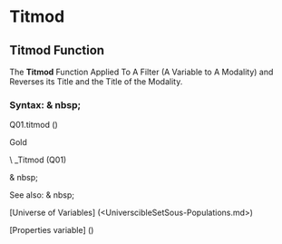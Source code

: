 # Titmod

## Titmod Function

The **Titmod** Function Applied To A Filter (A Variable to A Modality) and Reverses its Title and the Title of the Modality.

### Syntax: & nbsp;

Q01.titmod ()

Gold

\ _Titmod (Q01)

& nbsp;

See also: & nbsp;

[Universe of Variables] (<UniverscibleSetSous-Populations.md>)

[Properties variable] (<modify the owner ofvariable.md>)